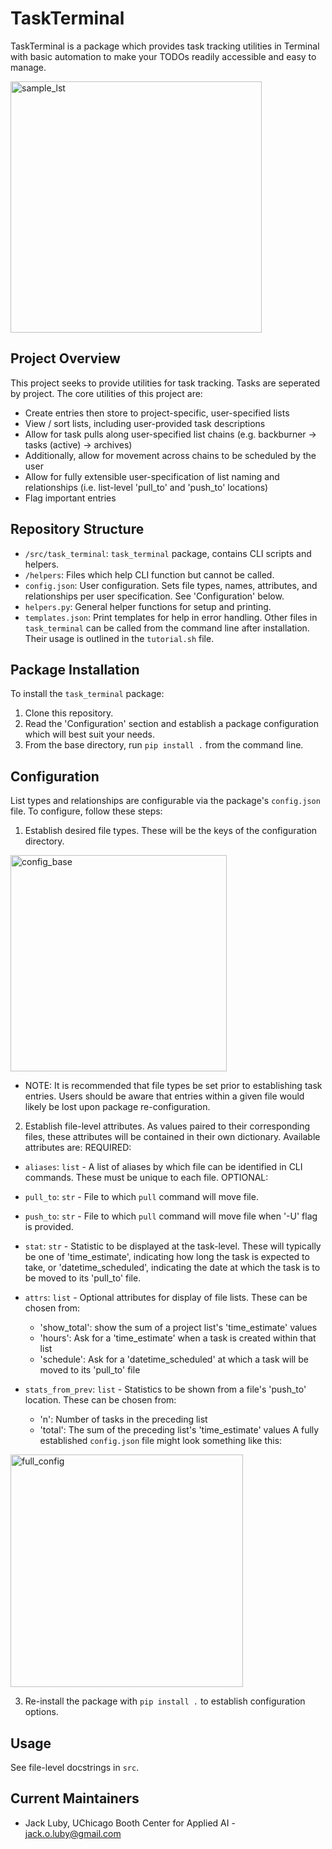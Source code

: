 # TaskTerminal

TaskTerminal is a package which provides task tracking utilities in Terminal with basic automation to make your TODOs readily accessible and easy to manage.

<img width="402" alt="sample_lst" src="https://user-images.githubusercontent.com/43190780/168383804-76c4bb1a-5d55-42db-b143-28067803430f.png">

## Project Overview

This project seeks to provide utilities for task tracking. Tasks are seperated by project. The core utilities of this project are:

-   Create entries then store to project-specific, user-specified lists
-   View / sort lists, including user-provided task descriptions
-   Allow for task pulls along user-specified list chains (e.g. backburner -> tasks (active) -> archives)
-   Additionally, allow for movement across chains to be scheduled by the user
-   Allow for fully extensible user-specification of list naming and relationships (i.e. list-level 'pull_to' and 'push_to' locations)
-   Flag important entries

## Repository Structure

-   `/src/task_terminal`: `task_terminal` package, contains CLI scripts and helpers.
-   `/helpers`: Files which help CLI function but cannot be called.
-   `config.json`: User configuration. Sets file types, names, attributes, and relationships per user specification. See 'Configuration' below.
-   `helpers.py`: General helper functions for setup and printing.
-   `templates.json`: Print templates for help in error handling.
    Other files in `task_terminal` can be called from the command line after installation. Their usage is outlined in the `tutorial.sh` file.

## Package Installation

 To install the `task_terminal` package:

  1. Clone this repository.
  2. Read the 'Configuration' section and establish a package configuration which will best suit your needs.
  3. From the base directory, run `pip install .` from the command line.

## Configuration

 List types and relationships are configurable via the package's `config.json` file. To configure, follow these steps:

1.  Establish desired file types. These will be the keys of the configuration directory.

<img width="346" alt="config_base" src="https://user-images.githubusercontent.com/43190780/167225525-f6806abc-c1a3-4c5c-b749-08b0f9cc7dc6.png">

-   NOTE: It is recommended that file types be set prior to establishing task entries. Users should be aware that entries within a given file would likely be lost upon package re-configuration.

2.  Establish file-level attributes. As values paired to their corresponding files, these attributes will be contained in their own dictionary. Available attributes are:
    REQUIRED:

-   `aliases`: `list` - A list of aliases by which file can be identified in CLI commands. These must be unique to each file.
    OPTIONAL: 

-   `pull_to`: `str` - File to which `pull` command will move file.

-   `push_to`: `str` - File to which `pull` command will move file when '-U' flag is provided.

-   `stat`: `str` - Statistic to be displayed at the task-level. These will typically be one of 'time_estimate', indicating how long the task is expected to take, or 'datetime_scheduled', indicating the date at which the task is to be moved to its 'pull_to' file.

-   `attrs`: `list` - Optional attributes for display of file lists. These can be chosen from:
    -   'show_total': show the sum of a project list's 'time_estimate' values
    -   'hours': Ask for a 'time_estimate' when a task is created within that list
    -   'schedule': Ask for a 'datetime_scheduled' at which a task will be moved to its 'pull_to' file

-   `stats_from_prev`: `list` - Statistics to be shown from a file's 'push_to' location. These can be chosen from:
    -   'n': Number of tasks in the preceding list
    -   'total': The sum of the preceding list's 'time_estimate' values
        A fully established `config.json` file might look something like this:

<img width="372" alt="full_config" src="https://user-images.githubusercontent.com/43190780/167225752-f7e63a9b-cfe2-4028-b4c9-ca159e68579e.png">

3.  Re-install the package with `pip install .` to establish configuration options.

## Usage

 See file-level docstrings in `src`.

## Current Maintainers

-   Jack Luby, UChicago Booth Center for Applied AI - jack.o.luby@gmail.com
